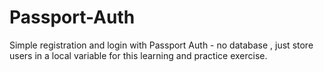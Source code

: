 # Passport-Auth
Simple registration and login with Passport Auth - no database , just store users in a local variable for this learning and practice exercise. 
